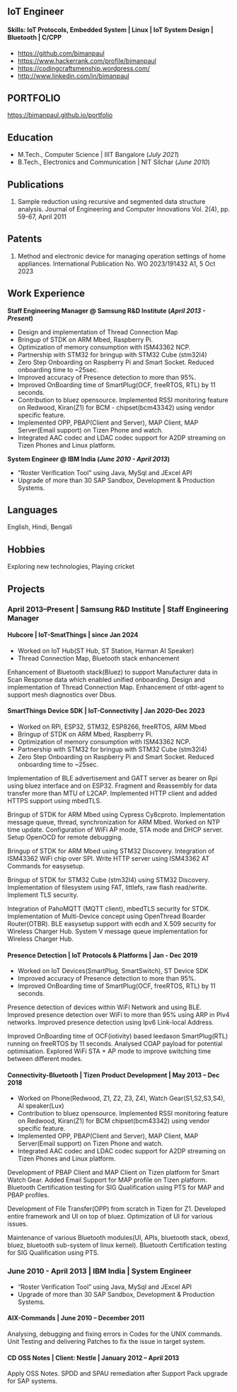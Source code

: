 ## IoT Engineer

#### Skills: IoT Protocols, Embedded System | Linux | IoT System Design | Bluetooth | C/CPP
- https://github.com/bimanpaul
- https://www.hackerrank.com/profile/bimanpaul
- https://codingcraftsmenship.wordpress.com/
- http://www.linkedin.com/in/bimanpaul

## PORTFOLIO
https://bimanpaul.github.io/portfolio

## Education
- M.Tech., Computer Science	| IIIT Bangalore (_July 2021_)
- B.Tech., Electronics and Communication | NIT Silchar (_June 2010_)

## Publications
1. Sample reduction using recursive and segmented data structure analysis.
Journal of Engineering and Computer Innovations Vol. 2(4), pp. 59-67, April 2011

## Patents
1. Method and electronic device for managing operation settings of home appliances.
International Publication No. WO 2023/191432 A1, 5 Oct 2023

## Work Experience
**Staff Engineering Manager @ Samsung R&D Institute (_April 2013 - Present_)**
- Design and implementation of Thread Connection Map
- Bringup of STDK on ARM Mbed, Raspberry Pi.
- Optimization of memory consumption with ISM43362 NCP.
- Partnership with STM32 for bringup with STM32 Cube (stm32l4)
- Zero Step Onboarding on Raspberry Pi and Smart Socket. Reduced onboarding time to ~25sec.
- Improved accuracy of Presence detection to more than 95%.
- Improved OnBoarding time of SmartPlug(OCF, freeRTOS, RTL) by 11 seconds.
- Contribution to bluez opensource. Implemented RSSI monitoring feature on Redwood, Kiran(Z1) for BCM - chipset(bcm43342) using vendor specific feature.
- Implemented OPP, PBAP(Client and Server), MAP Client, MAP Server(Email support) on Tizen Phone and watch.
- Integrated AAC codec and LDAC codec support for A2DP streaming on Tizen Phones and Linux platform.

**System Engineer @ IBM India (_June 2010 - April 2013_)**
- "Roster Verification Tool" using Java, MySql and JExcel API
- Upgrade of more than 30 SAP Sandbox, Development & Production Systems.

## Languages
English, Hindi, Bengali

## Hobbies
Exploring new technologies, Playing cricket

## Projects
### April 2013–Present | Samsung R&D Institute | Staff Engineering Manager

#### Hubcore | IoT-SmatThings | since Jan 2024
- Worked on IoT Hub(ST Hub, ST Station, Harman AI Speaker)
- Thread Connection Map, Bluetooth stack enhancement

Enhancement of Bluetooth stack(Bluez) to support Manufacturer data in Scan Response data which enabled unified onboarding. Design and implementation of Thread Connection Map. Enhancement of otbt-agent to support mesh diagnostics over Dbus.

#### SmartThings Device SDK | IoT-Connectivity | Jan 2020-Dec 2023
- Worked on RPi, ESP32, STM32, ESP8266, freeRTOS, ARM Mbed
- Bringup of STDK on ARM Mbed, Raspberry Pi.
- Optimization of memory consumption with ISM43362 NCP.
- Partnership with STM32 for bringup with STM32 Cube (stm32l4)
- Zero Step Onboarding on Raspberry Pi and Smart Socket. Reduced onboarding time to ~25sec.

Implementation of BLE advertisement and GATT server as bearer on Rpi using bluez interface and on ESP32. Fragment and Reassembly for data transfer more than MTU of L2CAP. Implemented HTTP client and added HTTPS support using mbedTLS.

Bringup of STDK for ARM Mbed using Cypress Cy8cproto. Implementation message queue, thread, synchronization for ARM Mbed. Worked on NTP time update. Configuration of WiFi AP mode, STA mode and DHCP server. Setup OpenOCD for remote debugging.

Bringup of STDK for ARM Mbed using STM32 Discovery.  Integration of ISM43362 WiFi chip over SPI. Write HTTP server using ISM43362  AT Commands for easysetup.

Bringup of STDK for STM32 Cube (stm32l4) using STM32 Discovery. Implementation of filesystem using FAT, littlefs, raw flash read/write. Implement TLS security.

Integration of PahoMQTT (MQTT client), mbedTLS security for STDK. Implementation of Multi-Device concept using OpenThread Boarder Router(OTBR). BLE easysetup support with ecdh and X.509 security for Wireless Charger Hub. System V message queue implementation for Wireless Charger Hub.

#### Presence Detection | IoT Protocols & Platforms | Jan  - Dec 2019
- Worked on IoT Devices(SmartPlug, SmartSwitch), ST Device SDK
- Improved accuracy of Presence detection to more than 95%.
- Improved OnBoarding time of SmartPlug(OCF, freeRTOS, RTL) by 11 seconds.

Presence detection of devices within WiFi Network and using BLE. Improved presence detection over WiFi to more than 95% using ARP in PIv4 networks. Improved presence detection using Ipv6 Link-local Address.

Improved OnBoarding time of OCF(iotivity) based leedason SmartPlug(RTL) running on freeRTOS by 11 seconds. Analysed COAP payload for potential optimisation. Explored WiFi STA + AP mode to improve switching time between different modes.

#### Connectivity-Bluetooth | Tizen Product Development | May 2013 – Dec 2018
- Worked on Phone(Redwood, Z1, Z2, Z3, Z4), Watch Gear(S1,S2,S3,S4), AI speaker(Lux)
- Contribution to bluez opensource. Implemented RSSI monitoring feature on Redwood, Kiran(Z1) for BCM chipset(bcm43342) using vendor specific feature.
- Implemented OPP, PBAP(Client and Server), MAP Client, MAP Server(Email support) on Tizen Phone and watch.
- Integrated AAC codec and LDAC codec support for A2DP streaming on Tizen Phones and Linux platform.

Development of PBAP Client and MAP Client on Tizen platform for Smart Watch Gear. Added Email Support for MAP profile on Tizen platform.  Bluetooth Certification testing for SIG Qualification using PTS for MAP and PBAP profiles.

Development of File Transfer(OPP) from scratch in Tizen for Z1. Developed entire framework and UI on top of bluez. Optimization of UI for various issues.

Maintenance of various Bluetooth modules(UI, APIs, bluetooth stack, obexd, bluez, bluetooth sub-system of linux kernel). Bluetooth Certification testing for SIG Qualification using PTS.

### June 2010 - April 2013 | IBM India | System Engineer
- “Roster Verification Tool” using Java, MySql and JExcel API
- Upgrade of more than 30 SAP Sandbox, Development & Production Systems.

#### AIX-Commands | June 2010 – December 2011
Analysing, debugging and fixing errors in Codes  for the UNIX commands. Unit Testing and delivering Patches to fix the issue in target system.

#### CD OSS Notes | Client: Nestle | January 2012 – April 2013
Apply OSS Notes. SPDD and SPAU remediation after Support Pack upgrade for SAP systems.
